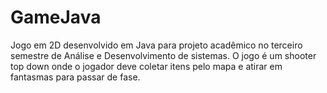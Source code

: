 # GameJava
Jogo em 2D desenvolvido em Java para projeto acadêmico no terceiro semestre de Análise e Desenvolvimento de sistemas.
O jogo é um shooter top down onde o jogador deve coletar itens pelo mapa e atirar em fantasmas para passar de fase.
